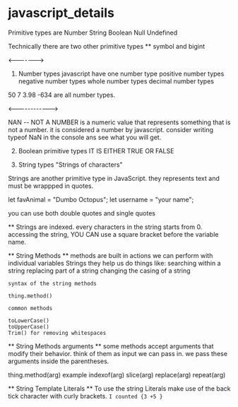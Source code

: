 # javascript_details

Primitive types are
Number
String
Boolean
Null
Undefined


Technically there are two other primitive types
** symbol and bigint

<------->

1. Number types
javascript have one number type
positive number types
negative number types
whole number types
decimal number types

50 7 3.98 -634 are all number types.

<------------>

NAN -- NOT A NUMBER
is a numeric value that represents something that is not a number.
it is considered a number by javascript.
consider writing typeof NaN in the console ans see what you will get.


2. Boolean primitive types
IT IS EITHER TRUE OR FALSE

3. String types
"Strings of characters"

Strings are another primitive type in JavaScript. they represents text and must be wrappped in quotes.

let favAnimal = "Dumbo Octopus";
let username = "your name";

you can use both double quotes and single quotes

** Strings are indexed. 
every characters in the string starts from 0.
accessing the string, YOU CAN use a square bracket before the variable name.


** String Methods **
methods are built in actions we can perform with individual variables Strings
they help us do things like:
    searching within a string
    replacing part of a string
    changing the casing of a string

    syntax of the string methods
    
    thing.method()
     
    common methods
    
    toLowerCase()
    toUpperCase()
    Trim() for removing whitespaces


** String Methods arguments **
some methods accept arguments that modify their behavior.
think of them as input we can pass in.
we pass these arguments inside the parentheses.

thing.method(arg)
example
indexof(arg)
slice(arg)
replace(arg)
repeat(arg)

** String Template Literals **
To use the string Literals make use of the back tick character with curly brackets.
` I counted {3 +5 } `
